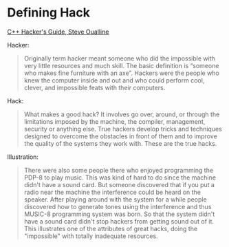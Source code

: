 # Defining Hack
[C++ Hacker's Guide, Steve Oualline](https://openlibra.com/en/book/c-hackers-guide)

Hacker:
> Originally term hacker meant someone who did the impossible with very little resources and much skill.
> The basic definition is “someone who makes fine furniture with an axe”.
> Hackers were the people who knew the computer inside and out and who could perform cool, clever, and impossible feats with their computers.

Hack:
> What makes a good hack?
> It involves go over, around, or through the limitations imposed by the machine, the compiler, management, security or anything else.
> True hackers develop tricks and techniques designed to overcome the obstacles in front of them and to improve the quality of the systems they work with.
> These are the true hacks.

Illustration:
> There were also some people there who enjoyed programming the PDP-8 to play music.
> This was kind of hard to do since the machine didn't have a sound card.
> But someone discovered that if you put a radio near the machine the interference could be heard on the speaker.
> After playing around with the system for a while people discovered how to generate tones using the interference and thus MUSIC-8 programming system was born.
> So that the system didn't have a sound card didn't stop hackers from getting sound out of it.
> This illustrates one of the attributes of great hacks, doing the "impossible" with totally inadequate resources.
